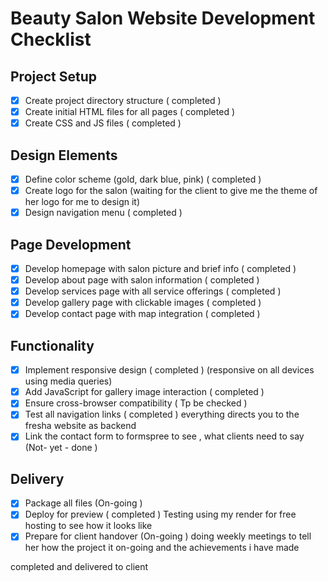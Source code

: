 # Beauty Salon Website Development Checklist

## Project Setup
- [x] Create project directory structure   ( completed )
- [x] Create initial HTML files for all pages ( completed )
- [x] Create CSS and JS files ( completed )

## Design Elements
- [x] Define color scheme (gold, dark blue, pink)  ( completed )
- [x] Create logo for the salon  (waiting for the client to give me the theme of her logo for me to design it)
- [x] Design navigation menu  ( completed )
 
## Page Development
- [x] Develop homepage with salon picture and brief info  ( completed )
- [x] Develop about page with salon information ( completed )
- [x] Develop services page with all service offerings ( completed )
- [x] Develop gallery page with clickable images ( completed )
- [x] Develop contact page with map integration ( completed )

## Functionality
- [x] Implement responsive design  ( completed ) (responsive on all devices using media queries)
- [x] Add JavaScript for gallery image interaction  ( completed )
- [x] Ensure cross-browser compatibility  ( Tp be checked  )
- [x] Test all navigation links  ( completed ) everything directs you to the fresha website as backend
- [x] Link the contact form to formspree to see , what clients need to say (Not- yet - done )

## Delivery
- [x] Package all files  (On-going )
- [x] Deploy for preview  ( completed ) Testing using my render for free hosting to see how it looks like 
- [x] Prepare for client handover  (On-going ) doing weekly meetings to tell her how the project it on-going and the achievements i have made 

completed and delivered to client
